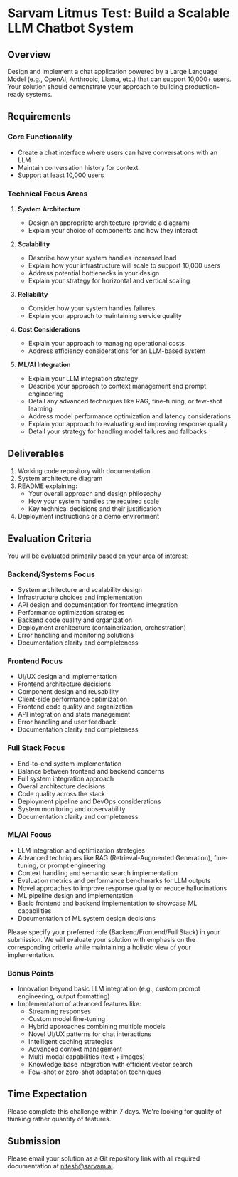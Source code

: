 # Sarvam Litmus Test: Build a Scalable LLM Chatbot System

## Overview
Design and implement a chat application powered by a Large Language Model (e.g., OpenAI, Anthropic, Llama, etc.) that can support 10,000+ users. Your solution should demonstrate your approach to building production-ready systems.

## Requirements

### Core Functionality
- Create a chat interface where users can have conversations with an LLM
- Maintain conversation history for context
- Support at least 10,000 users

### Technical Focus Areas
1. **System Architecture**
   - Design an appropriate architecture (provide a diagram)
   - Explain your choice of components and how they interact

2. **Scalability**
   - Describe how your system handles increased load
   - Explain how your infrastructure will scale to support 10,000 users
   - Address potential bottlenecks in your design
   - Explain your strategy for horizontal and vertical scaling

3. **Reliability**
   - Consider how your system handles failures
   - Explain your approach to maintaining service quality

4. **Cost Considerations**
   - Explain your approach to managing operational costs
   - Address efficiency considerations for an LLM-based system

5. **ML/AI Integration**
   - Explain your LLM integration strategy
   - Describe your approach to context management and prompt engineering
   - Detail any advanced techniques like RAG, fine-tuning, or few-shot learning
   - Address model performance optimization and latency considerations
   - Explain your approach to evaluating and improving response quality
   - Detail your strategy for handling model failures and fallbacks

## Deliverables
1. Working code repository with documentation
2. System architecture diagram
3. README explaining:
   - Your overall approach and design philosophy
   - How your system handles the required scale
   - Key technical decisions and their justification
4. Deployment instructions or a demo environment

## Evaluation Criteria
You will be evaluated primarily based on your area of interest:

### Backend/Systems Focus
- System architecture and scalability design
- Infrastructure choices and implementation
- API design and documentation for frontend integration
- Performance optimization strategies
- Backend code quality and organization
- Deployment architecture (containerization, orchestration)
- Error handling and monitoring solutions
- Documentation clarity and completeness

### Frontend Focus
- UI/UX design and implementation
- Frontend architecture decisions
- Component design and reusability
- Client-side performance optimization
- Frontend code quality and organization
- API integration and state management
- Error handling and user feedback
- Documentation clarity and completeness

### Full Stack Focus
- End-to-end system implementation
- Balance between frontend and backend concerns
- Full system integration approach
- Overall architecture decisions
- Code quality across the stack
- Deployment pipeline and DevOps considerations
- System monitoring and observability
- Documentation clarity and completeness

### ML/AI Focus

- LLM integration and optimization strategies
- Advanced techniques like RAG (Retrieval-Augmented Generation), fine-tuning, or prompt engineering
- Context handling and semantic search implementation
- Evaluation metrics and performance benchmarks for LLM outputs
- Novel approaches to improve response quality or reduce hallucinations
- ML pipeline design and implementation
- Basic frontend and backend implementation to showcase ML capabilities
- Documentation of ML system design decisions

Please specify your preferred role (Backend/Frontend/Full Stack) in your submission. We will evaluate your solution with emphasis on the corresponding criteria while maintaining a holistic view of your implementation.

### Bonus Points
- Innovation beyond basic LLM integration (e.g., custom prompt engineering, output formatting)
- Implementation of advanced features like:
  - Streaming responses
  - Custom model fine-tuning
  - Hybrid approaches combining multiple models
  - Novel UI/UX patterns for chat interactions
  - Intelligent caching strategies
  - Advanced context management
  - Multi-modal capabilities (text + images)
  - Knowledge base integration with efficient vector search
  - Few-shot or zero-shot adaptation techniques

## Time Expectation
Please complete this challenge within 7 days. We're looking for quality of thinking rather quantity of features.

## Submission
Please email your solution as a Git repository link with all required documentation at nitesh@sarvam.ai.